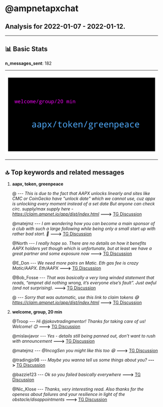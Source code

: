 # **@ampnetapxchat**
 ## Analysis for **2022-01-07** - **2022-01-12**.

---

## 📊 **Basic Stats**

**n_messages_sent**: 182

---
![wordcloud](ampnetapxchat_5Days_wordcloud.png)

---


## 🔝 **Top keywords and related messages**

1. **aapx, token, greenpeace**

    @<UNK> --- *This is due to the fact that AAPX unlocks linearly and sites like CMC or CoinGecko have "unlock date" which we cannot use, cuz appx is unlocking every moment instead of a set date  But anyone can check circ. supply/max supply here -  https://claim.ampnet.io/app/dist/index.html* **--->** [TG Discussion](https://t.me/ampnetapxchat/36149)

    @matejmz --- *I am wondering how you can become a main sponsor of a club with such a large following while being only a small start up with rather bad start. 🤔* **--->** [TG Discussion](https://t.me/ampnetapxchat/36078)

    @North --- *I really hope so. There are no details on how it benefits AAPX holders yet though which is unfortunate, but at least we have a great partner and some exposure now* **--->** [TG Discussion](https://t.me/ampnetapxchat/36339)

    @E_Don --- *We need more pairs on Matic. Eth gas fee is crazy  Matic/AAPX. Eth/AAPX* **--->** [TG Discussion](https://t.me/ampnetapxchat/36085)

    @Bob_Fosse --- *That was basically a very long winded statement that reads, “ampnet did nothing wrong, it’s everyone else’s fault”. Just awful (and not surprising).* **--->** [TG Discussion](https://t.me/ampnetapxchat/36017)

    @<UNK> --- *Sorry that was automatic, use this link to claim tokens 😅 https://claim.ampnet.io/app/dist/index.html* **--->** [TG Discussion](https://t.me/ampnetapxchat/36172)

2. **welcome, group, 20 min**

    @Troop --- *Hi @jakovtradingmentor! Thanks for taking care of us! Welcome! 😊* **--->** [TG Discussion](https://t.me/ampnetapxchat/36423)

    @mislavjavor --- *Yes - details still being panned out, don’t want to rush with announcement* **--->** [TG Discussion](https://t.me/ampnetapxchat/36388)

    @matejmz --- *@IncogSen you might like this too 😆* **--->** [TG Discussion](https://t.me/ampnetapxchat/36219)

    @tradingjo98 --- *Maybe you wanna tell us some things about you?* **--->** [TG Discussion](https://t.me/ampnetapxchat/36422)

    @bazzie123 --- *Ok so you failed basically everywhere* **--->** [TG Discussion](https://t.me/ampnetapxchat/36233)

    @Nic_Klose --- *Thanks, very interesting read. Also thanks for the openess about failures and your resilience in light of the obstacle/disappointments* **--->** [TG Discussion](https://t.me/ampnetapxchat/36008)

